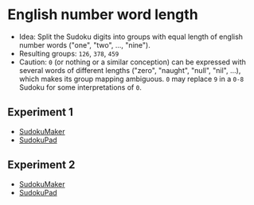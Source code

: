 # English number word length
* Idea: Split the Sudoku digits into groups with equal length of english number words ("one", "two", ..., "nine").
* Resulting groups: `126`, `378`, `459`
* Caution: `0` (or nothing or a similar conception) can be expressed with several words of different lengths ("zero", "naught", "null", "nil", ...),
which makes its group mapping ambiguous. `0` may replace `9` in a `0-8` Sudoku for some interpretations of `0`.

## Experiment 1
* [SudokuMaker](https://sudokumaker.app/?puzzle=N4IgZg9gTgtghgFwGoFMoGcCWEB2IBcIAjAHQCsJADCADQgAOArgF7MA2KBoOcMnhtEHEYIAFtAIgAwqKiZ0AFQj1R6ANaZBAYwgw%2BOBJMBEBAAIAyowAmENYwA6OU5cwBzTAhMuoERvXQmAIwBPEw4cFzETCDATFHC2eVETHEYYALQTAHdoS38ACgAZAFEAOQB1AEoHUxc2CAC4NhMAJgAPZpNi8uqonBMEFEbQzBwUdBpYuC0k9BQPaJMAZhM4SwArKbiPLRQ2Nn8YRnRt3AQ4EZNnNwR-MG8YFb3O0rLPb190HugxCBdcRrYIVWGx2BhMOz2-jgUBQJjuukumDAYDQW2e5TePj8PQ0ewyWjgLjG2l2%2BwIAG1QAA3RqMfhkAC%2BNGptP4AHYmSy2HSCM1OSAadz%2BABOfmCnn4AAcYtZBCIMqFBAALAqJQA2VX8Raagja5kC2X4DX68X8FUmw0ci2K-B860Sxn2-jSp0EUWu-Dyj3urkSl2%2B-hegPKnX4PXBo2hx0Ru0Rq0R40R80R-0Gm2xtMO0PhzOB0Px3Nu-OhjOmgjRwtS0NBys%2Bys5sv4ZOVxOVmuNuuNhuG1uN5uNguN0uG1ONiuN0eG9uGzuG7s23uG-uWqMl0PLm3z9Wrj2Dw3Dm2zm3Tm2T9M7uPV0NHv2hxeb9cMgC6dB0OGOUHOBnQFNACCC9D8JQ-L-oBcp0DCbi4D%2B%2BDkpQNDwfBRA0MhyHNDQ6HoYhCEobhaEYQR2FIXhBGYTQizkZRSo0NR1FkDQ9H0RRzE0axdEMRxLEUbRrGMRxao0AJAlsjQIkiZKNASRJQmCaJcniZJikycJ8mKVJT78jwfCSAA4nUDRNHEtSJMkqTpFAWQ5D%2BdCgYGAkgF4WIweSbLwYswroWQaqUBp%2BpafwIBGQk6BJCkaQZNkUCWMMozWSAtnKpQ9kJLFFLkosEnuTRElKsKDEiWQ0lCWJ9FssJIlqhJZB5WQ8FkMhSrMdRzT0c01GLOhSpuWh6FECxRCYfBzQSc0eWLCJGVPi%2BDnvH4FKueRHkMd503HEEHBcCAOh1FAkgAMSLIsAQNHAghiJgWhqLFMGUCQRCMiBAGBpQL10JYKBgCM7jYHg%2BDcLwAXfKIJArOsIM4BAHjwg8YiwugAOxPEJlheZllRaERliHFIxMIYsHTQ0l1xJYm0JYQOjvdoECU%2BT0EeI5HwmAAvCY5IOCYJgACKuO4ZhzCQ0N5OSyEtBMapPhUNDs1zPMIHzCAC-cQsUSYIkmJKEtS30MvXPLiu6EL1EmPRJjChLDhPgA3A4DhvscWTMyYTCsBwJDoIBWhu5gzAoCQmSYJYYjWzgdseEkLPO%2BwvvuygntYD7JCiCgriiAgwcOJAFl5DSFmYI7lCWyYecADxZIXmAANQV1UODANLmcmNn0ImGs%2BeF63peiO3Vc1xzdfaxzSKNyXDsALQmEQvcc9Pkeu6slhSHTn4jAgi8wPQuBbHkoyZDLyKogYOmzega8b6MBh5AA5AA8gAgiURRlAA%2BgASgoBRP5fJgVy338mJfn8-6YAmAzPwExyStwAFQOx-sA3%2B0Dd6wL-kQCWFRg7TyLjEPIHcTBJHHpPaWGDZ6%2B3novd8CBl4GFPpvC%2BO894ohhIfY%2B1Dz4ICvnfB%2Bz8FAKAAEKAJ-q3H%2BACv6wJAcfcBUCYFFwmNg5BFQTAIKAag9BJgGQODUXgJkW1dBny2M5XyIAcYiC4FotaG0-oMkemBMMlBkJbUJMSWCoAIRklghRAaKFFjTUbEQVMLjnLNHQosBqPk6Adn5P4ikzQhpjQ1mEqczZImwWGuRNk3iewRNJM5LKSocpm3icePxWSKRkAqsJMg6TDyZMhCU6SYlxYFIlIE6prjyS1QYigxpIoWnZNol4rpcoaxJPJG1DCFSBn4A5Ktf85i-woFaHjZxEAdr7Rems6gWiCREk2ttCQhA9rrJeiASxz5LFAA)
* [SudokuPad](https://sudokupad.app/199bvl2qht)

## Experiment 2
* [SudokuMaker](https://sudokumaker.app/?puzzle=N4IgZg9gTgtghgFwGoFMoGcCWEB2IBcIAjAHQCsJADCADQgAOArgF7MA2KBoOcMnhtEHEYIAFtAIgAwqKiZ0AFQj1R6ANaZBAYwgw%2BOBJMBEBAAIAyowAmENYwA6OU5cwBzTAhMuoERvXQmAIwBPEw4cFzETCDATFHC2eVETHEYYALQTAHdoS38ACgAZAFEAOQB1AEoHUxc2CAC4NhMAJgAPZpNi8uqonBMEFEbQzBwUdBpYuC0k9BQPaJMAZhM4SwArKbiPLRQ2Nn8YRnRt3AQ4EZNnNwR-MG8YFb3O0rLPb190HugxCBdcRrYIVWGx2BhMOz2-jgUBQJjuukumDAYDQW2e5TePj8PTU3noGm0u32BAA2sAAL40ClUynUum0hk0pn05mMlnstmc1ncjk8rm8gX8oV8kWC0XCsWSiWcgC6dB0OGOUHOBnQpNACCC9H4lFpIE12oIRDoMLcuDV%2BBJlBo1utxvtNGajudtptNAdxqdXrdro9zu9ixogcDABYaGGw2QaFGo8Gg%2BGE5Ho8m46HE8mYzQAGzZ3MAdhoBYLAA4aKXSznK4XqyWy3Wqzmi9Xy2WZXqeHxJABxOoNJpxWqJZKpdJQLI5NV0A38Ig5kBeLEWkl562LACcTrIWcobapIA7-BAA4S6CSKTSGWyUEsw1Gk-1Wv4Icoc4Sd9JJMWpfX4dLIbX0YFmQFaVkWUZ5o2BZZqWZAAWQ1pkMaIbBmGzRRs0YaLE6z5Bp6TpEHGRBetazSls0AGLAWX4ynK87vH4pIrkGG7RtutHHEEHBcCAOh1FAkgAMSLIsAQNHAghiJgWhqHeFqUCQRBkOSerTkalDqXQlgoGAIzuNgeD4NwvCHt8ogkCs6zmTgEAePCDxiLC6DGbE8RDueo7jteoQDmI94jEwhiWrRDTSXEljcaphA6Fp2gQDFUXmh4C4fCYAC8Jgkg4JgmAAIq47hmHMJB2XkJLGi0ExZjKFQ0FluX5QghUIMV9ylYGJgFiYxbVbVfT1dcTUtbopVhiYUYmGu1UODKADcDgOAqxxZGlJhMKwHAkOg2paJtmDMCgJCZJglhiHNOCLR4STpWt7AHVtKA7Vg%2B0kKIKCuKICBnQ4kBjnkABu0ImJgK2UDNQMmAAPFkYOYAA1LDVQ4MAdU-SY-2A2sINg5jUOiNj8OI9lyN9dlSJo8DUOZCYAC0JhEIT2WMzdG2rJYUiJcqIwIOzMD0LgWx5KMVN5ciqIGF29HoDzfOjAYeQAOQAPIAIIlEUZQAPoAEoKAUGvyyYsMmJjRvy-rhtAxMyV%2BBMJKYwAVMtRuYBMDtO%2BDRtENVFRnYzQMxHkOMmEktP03VfvMwdrPs4qCCcwY0v83LQv1aLMLi5LieywgCsq2rmsKAoABC5tGybJhmwbztW5Lttu1T1do%2BX9MmI7DdA97vsmOSDg93glI8boMtbEuu4gP5IhcAPHFcYZyl7pFzSUMaPFsIwYzqiAANr-wTpHpYLgzpQzR6tv68EHvKAH-w8Gn405-4Jf18ECGxZ3zvF90Ffh8v1m78P0-H%2B%2BAswhn-rvL%2Bz98DFjfnuM%2B4D95AKIifWB994HfyfEQMBn8EH8DXIscktFRguEQJgP6-ASS0QgGQqAcgtIlBQMQhApCUAixROnHYFo47rxUo%2BC%2BGlV7ryXKAOBRoIFANASgj%2B%2BAV7oJfrqSRD8ZGQJDMg4RqDRE4IIFhLB0ixEznIjopRiD-yGL0VozBCiZxmKgXmUxmj8B5jXAQugRCSFkNJJQ6htCUD0MYcwrWJCICcKgNwts5IgA)
* [SudokuPad](https://sudokupad.app/ksspig80ek)

